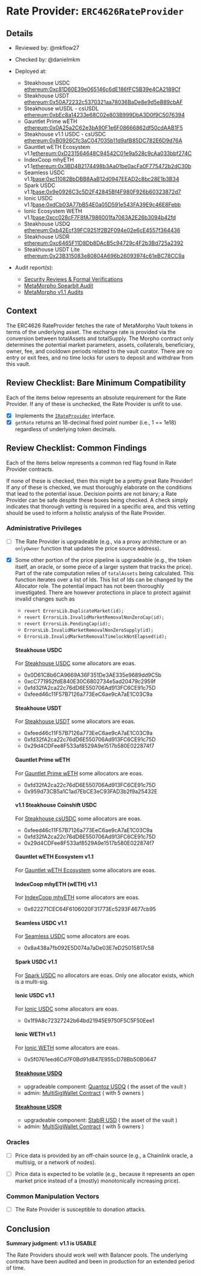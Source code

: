 # Rate Provider: `ERC4626RateProvider`

## Details
- Reviewed by: @mkflow27
- Checked by: @danielmkm
- Deployed at:
    - Steakhouse USDC [ethereum:0xc81D60E39e065146c6dE186fFC5B39e4CA2189Cf](https://etherscan.io/address/0xc81D60E39e065146c6dE186fFC5B39e4CA2189Cf#code)
    - Steakhouse USDT [ethereum:0x50A72232c5370321aa78036BaDe8e9d5eB89cbAF](https://etherscan.io/address/0x50A72232c5370321aa78036BaDe8e9d5eB89cbAF#code)
    - Steakhouse wUSDL - csUSDL [ethereum:0xbEc8a14233e68C02e803B999DbA3D0f9C5076394](https://etherscan.io/address/0xbEc8a14233e68C02e803B999DbA3D0f9C5076394#code)
    - Gauntlet Prime wETH [ethereum:0x0A25a2C62e3bA90F1e6F08666862df50cdAAB1F5](https://etherscan.io/address/0x0A25a2C62e3bA90F1e6F08666862df50cdAAB1F5#code)
    - Steakhouse v1.1 USDC - csUSDC [ethereum:0xB0926Cfc3aC047035b11d9afB85DC782E6D9d76A](https://etherscan.io/address/0xB0926Cfc3aC047035b11d9afB85DC782E6D9d76A#code)
    - Gauntlet wETH Ecosystem v1.1[ethereum:0xD231564648C94542C01e9a528c9cAa033bbf274C](https://etherscan.io/address/0xD231564648C94542C01e9a528c9cAa033bbf274C#code)
    - IndexCoop mhyETH v1.1[ethereum:0x3BD4B2174498b3Aa01be0acFa0F775472b2dC30b](https://etherscan.io/address/0x3BD4B2174498b3Aa01be0acFa0F775472b2dC30b#code)
    - Seamless USDC v1.1[base:0xc11082BbDBB8AaB12d0947EEAD2c8bc28E1b3B34](https://basescan.org/address/0xc11082BbDBB8AaB12d0947EEAD2c8bc28E1b3B34#code)
    - Spark USDC v1.1[base:0x9e0926C3c5D2F42845Bf4F980F926b60323872d7](https://basescan.org/address/0x9e0926C3c5D2F42845Bf4F980F926b60323872d7#code)
    - Ionic USDC v1.1[base:0xdCb03A77bB54E0a05D591e543FA39E9c46E8Febb](https://basescan.org/address/0xdCb03A77bB54E0a05D591e543FA39E9c46E8Febb#code)
    - Ionic Ecosystem WETH v1.1[base:0xcc028cF7F8fA7986001fa7063A2E26b3094b42fd](https://basescan.org/address/0xcc028cF7F8fA7986001fa7063A2E26b3094b42fd#code)
    - Steakhouse USDQ [ethereum:0xb42Ecf39FC9251f2B2F094e02e6cE4557f364436](https://etherscan.io/address/0xb42Ecf39FC9251f2B2F094e02e6cE4557f364436#code)
    - Steakhouse USDR [ethereum:0xc6465F11D8Db8DAcB5c94729c4F2b3Bd725a2392](https://etherscan.io/address/0xc6465F11D8Db8DAcB5c94729c4F2b3Bd725a2392#code)
    - Steakhouse USDT Lite [ethereum:0x23B315083e80804A696b26093974c61eBC78CC9a](https://etherscan.io/address/0x23B315083e80804A696b26093974c61eBC78CC9a#code)



- Audit report(s):
    - [Security Reviews & Formal Verifications](https://docs.morpho.org/security-reviews/)
    - [MetaMorpho Spearbit Audit](https://github.com/morpho-org/metamorpho/blob/main/audits/2023-11-14-metamorpho-cantina-managed-review.pdf)
    - [MetaMorpho v1.1 Audits](https://github.com/morpho-org/metamorpho-v1.1/tree/main/audits)

## Context
The ERC4626 RateProvider fetches the rate of MetaMorpho Vault tokens in terms of the underlying asset. The exchange rate is provided via the conversion between totalAssets and totalSupply. The Morpho contract only determines the potential market parameters, assets, collaterals, beneficiary, owner, fee, and cooldown periods related to the vault curator. There are no entry or exit fees, and no time locks for users to deposit and withdraw from this vault. 

## Review Checklist: Bare Minimum Compatibility
Each of the items below represents an absolute requirement for the Rate Provider. If any of these is unchecked, the Rate Provider is unfit to use.

- [x] Implements the [`IRateProvider`](https://github.com/balancer/balancer-v2-monorepo/blob/bc3b3fee6e13e01d2efe610ed8118fdb74dfc1f2/pkg/interfaces/contracts/pool-utils/IRateProvider.sol) interface.
- [x] `getRate` returns an 18-decimal fixed point number (i.e., 1 == 1e18) regardless of underlying token decimals.

## Review Checklist: Common Findings
Each of the items below represents a common red flag found in Rate Provider contracts.

If none of these is checked, then this might be a pretty great Rate Provider! If any of these is checked, we must thoroughly elaborate on the conditions that lead to the potential issue. Decision points are not binary; a Rate Provider can be safe despite these boxes being checked. A check simply indicates that thorough vetting is required in a specific area, and this vetting should be used to inform a holistic analysis of the Rate Provider.

### Administrative Privileges
- [ ] The Rate Provider is upgradeable (e.g., via a proxy architecture or an `onlyOwner` function that updates the price source address).

- [x] Some other portion of the price pipeline is upgradeable (e.g., the token itself, an oracle, or some piece of a larger system that tracks the price). 
    Part of the rate computation relies of `totalAssets` being calculated. This function iterates over a list of Ids. This list of Ids can be changed by the Allocator role. The potential impact has not been thoroughly investigated. There are however protections in place to protect against invalid changes such as
    - `revert ErrorsLib.DuplicateMarket(id);`
    - `revert ErrorsLib.InvalidMarketRemovalNonZeroCap(id);`
    - `revert ErrorsLib.PendingCap(id);`
    - `ErrorsLib.InvalidMarketRemovalNonZeroSupply(id);`
    - `ErrorsLib.InvalidMarketRemovalTimelockNotElapsed(id);`

    #### Steakhouse USDC 
    For [Steakhouse USDC](https://etherscan.io/address/0xBEEF01735c132Ada46AA9aA4c54623cAA92A64CB) some allocators are eoas.
    - 0x0D61C8b6CA9669A36F351De3AE335e9689dd9C5b
    - 0xcC771952fdE840E30C6802734e5ad20479c2959f
    - 0xfd32fA2ca22c76dD6E550706Ad913FC6CE91c75D
    - 0xfeed46c11F57B7126a773EeC6ae9cA7aE1C03C9a
    #### Steakhouse USDT
    For [Steakhouse USDT](https://etherscan.io/address/0xbEef047a543E45807105E51A8BBEFCc5950fcfBa) some allocators are eoas.
    - 0xfeed46c11F57B7126a773EeC6ae9cA7aE1C03C9a
    - 0xfd32fA2ca22c76dD6E550706Ad913FC6CE91c75D
    - 0x29d4CDFee8F533af8529A9e1517b580E022874f7
    #### Gauntlet Prime wETH
    For [Gauntlet Prime wETH](https://etherscan.io/address/0x2371e134e3455e0593363cBF89d3b6cf53740618) some allocators are eoas.
    - 0xfd32fA2ca22c76dD6E550706Ad913FC6CE91c75D
    - 0x959d73CB5a1C1ad7EbCE3eC93FAD3b2f9a25432E
    #### v1.1 Steakhouse Coinshift USDC 
    For [Steakhouse csUSDC](https://etherscan.io/address/0xB0926Cfc3aC047035b11d9afB85DC782E6D9d76A) some allocators are eoas.
    - 0xfeed46c11F57B7126a773EeC6ae9cA7aE1C03C9a
    - 0xfd32fA2ca22c76dD6E550706Ad913FC6CE91c75D
    - 0x29d4CDFee8F533af8529A9e1517b580E022874f7
    #### Gauntlet wETH Ecosystem v1.1
    For [Gauntlet wETH Ecosystem](https://etherscan.io/address/0x1e6ffa4e9F63d10B8820A3ab52566Af881Dab53c) some allocators are eoas.
    #### IndexCoop mhyETH (wETH) v1.1
    For [IndexCoop mhyETH](https://etherscan.io/address/0x701907283a57FF77E255C3f1aAD790466B8CE4ef) some allocators are eoas.
    - 0x622271CEC64F6106020F31773Ec5293F4677cb95
    #### Seamless USDC v1.1
    For [Seamless USDC](https://basescan.org/address/0x616a4e1db48e22028f6bbf20444cd3b8e3273738) some allocators are eoas.
    - 0x8a438a7fb092E5D074a7aDe03E7eD25015817c58
    #### Spark USDC v1.1
    For [Spark USDC](https://basescan.org/address/0x7BfA7C4f149E7415b73bdeDfe609237e29CBF34A) no allocators are eoas. Only one allocator exists, which is a multi-sig.
    #### Ionic USDC v1.1
    For [Ionic USDC](https://basescan.org/address/0x23479229e52Ab6aaD312D0B03DF9F33B46753B5e#events) some allocators are eoas.
    - 0x1f9A8c72327242b64bd21945E9750F5C5F50Eee1 
    #### Ionic WETH v1.1
    For [Ionic WETH](https://basescan.org/address/0x5A32099837D89E3a794a44fb131CBbAD41f87a8C) some allocators are eoas.
    - 0x5f0761eed6Cd7F0Bd91d847E955cD78Bb50B0647
    #### [Steakhouse USDQ](https://etherscan.io/address/0xA1b60d96e5C50dA627095B9381dc5a46AF1a9a42)
    - upgradeable component: [Quantoz USDQ](https://etherscan.io/address/0xc83e27f270cce0A3A3A29521173a83F402c1768b#code) ( the asset of the vault )
    - admin: [MultiSigWallet Contract](https://etherscan.io/address/0xa6724f792002d5677a7bc370986e1b580b8773e7#code) ( with 5 owners )
    #### [Steakhouse USDR](https://etherscan.io/address/0x30881baa943777f92dc934d53d3bfdf33382cab3)
    - upgradeable component: [StablR USD](https://etherscan.io/address/0x7B43E3875440B44613DC3bC08E7763e6Da63C8f8#code) ( the asset of the vault )
    - admin: [MultiSigWallet Contract](https://etherscan.io/address/0xbfff92d76b74cf8f0a56adde7c89aa671a22953c#code) ( with 5 owners )

### Oracles
- [ ] Price data is provided by an off-chain source (e.g., a Chainlink oracle, a multisig, or a network of nodes).

- [ ] Price data is expected to be volatile (e.g., because it represents an open market price instead of a (mostly) monotonically increasing price).

### Common Manipulation Vectors
- [ ] The Rate Provider is susceptible to donation attacks.

## Conclusion
**Summary judgment: v1.1 is USABLE**

The Rate Providers should work well with Balancer pools. The underlying contracts have been audited and been in production for an extended period of time.
